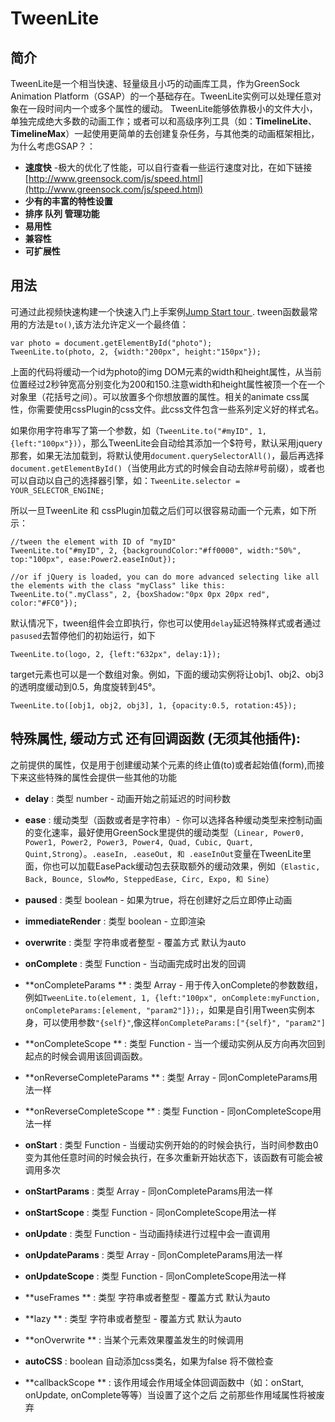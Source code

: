 # TweenLite

## 简介
TweenLite是一个相当快速、轻量级且小巧的动画库工具，作为GreenSock Animation Platform（GSAP）的一个基础存在。TweenLite实例可以处理任意对象在一段时间内一个或多个属性的缓动。
TweenLite能够依靠极小的文件大小，单独完成绝大多数的动画工作；或者可以和高级序列工具（如：**TimelineLite**、**TimelineMax**）一起使用更简单的去创建复杂任务，与其他类的动画框架相比，为什么考虑GSAP？：

- **速度快** -极大的优化了性能，可以自行查看一些运行速度对比，在如下链接[http://www.greensock.com/js/speed.html](http://www.greensock.com/js/speed.html)
- **少有的丰富的特性设置** 
- **排序 队列 管理功能** 
- **易用性** 
- **兼容性** 
- **可扩展性** 

## 用法
可通过此视频快速构建一个快速入门上手案例[Jump Start tour ](http://greensock.com/jump-start-js).
tween函数最常用的方法是``to()``,该方法允许定义一个最终值：

    var photo = document.getElementById("photo");
	TweenLite.to(photo, 2, {width:"200px", height:"150px"});

上面的代码将缓动一个id为photo的img DOM元素的width和height属性，从当前位置经过2秒钟宽高分别变化为200和150.注意width和height属性被顶一个在一个对象里（花括号之间）。可以放置多个你想放置的属性。相关的animate css属性，你需要使用cssPlugin的css文件。此css文件包含一些系列定义好的样式名。

如果你用字符串写了第一个参数，如（``TweenLite.to("#myID", 1, {left:"100px"})``），那么TweenLite会自动给其添加一个$符号，默认采用jquery那套，如果无法加载到，将默认使用``document.querySelectorAll()``，最后再选择``document.getElementById()``（当使用此方式的时候会自动去除#号前缀），或者也可以自动以自己的选择器引擎，如：``TweenLite.selector = YOUR_SELECTOR_ENGINE;``

所以一旦TweenLite 和 cssPlugin加载之后们可以很容易动画一个元素，如下所示：

    //tween the element with ID of "myID"
	TweenLite.to("#myID", 2, {backgroundColor:"#ff0000", width:"50%", top:"100px", ease:Power2.easeInOut});
	 
	//or if jQuery is loaded, you can do more advanced selecting like all the elements with the class "myClass" like this: 
	TweenLite.to(".myClass", 2, {boxShadow:"0px 0px 20px red", color:"#FC0"});

默认情况下，tween组件会立即执行，你也可以使用``delay``延迟特殊样式或者通过``pasused``去暂停他们的初始运行，如下

    TweenLite.to(logo, 2, {left:"632px", delay:1});

target元素也可以是一个数组对象。例如，下面的缓动实例将让obj1、obj2、obj3的透明度缓动到0.5，角度旋转到45°。

    TweenLite.to([obj1, obj2, obj3], 1, {opacity:0.5, rotation:45});


## 特殊属性, 缓动方式 还有回调函数 (无须其他插件):
之前提供的属性，仅是用于创建缓动某个元素的终止值(to)或者起始值(form),而接下来这些特殊的属性会提供一些其他的功能

- **delay** : 类型 number - 动画开始之前延迟的时间秒数
- **ease** : 缓动类型（函数或者是字符串）- 你可以选择各种缓动类型来控制动画的变化速率，最好使用GreenSock里提供的缓动类型（``Linear, Power0, Power1, Power2, Power3, Power4, Quad, Cubic, Quart, Quint,Strong``）。``.easeIn, .easeOut, 和 .easeInOut``变量在TweenLite里面，你也可以加载EasePack缓动包去获取额外的缓动效果，例如（``Elastic, Back, Bounce, SlowMo, SteppedEase, Circ, Expo, 和 Sine``）
- **paused** : 类型 boolean - 如果为true，将在创建好之后立即停止动画
- **immediateRender** : 类型 boolean - 立即渲染
- **overwrite** : 类型 字符串或者整型 - 覆盖方式 默认为auto
- **onComplete** : 类型 Function - 当动画完成时出发的回调

- **onCompleteParams ** : 类型 Array - 用于传入onComplete的参数数组，例如``TweenLite.to(element, 1, {left:"100px", onComplete:myFunction, onCompleteParams:[element, "param2"]});``，如果是自引用Tween实例本身，可以使用参数``"{self}"``,像这样``onCompleteParams:["{self}", "param2"]``

- **onCompleteScope ** : 类型 Function - 当一个缓动实例从反方向再次回到起点的时候会调用该回调函数。
- **onReverseCompleteParams ** : 类型 Array  - 同onCompleteParams用法一样
- **onReverseCompleteScope ** : 类型 Function - 同onCompleteScope用法一样
- **onStart** : 类型 Function  - 当缓动实例开始的的时候会执行，当时间参数由0变为其他任意时间的时候会执行，在多次重新开始状态下，该函数有可能会被调用多次
- **onStartParams** : 类型 Array  - 同onCompleteParams用法一样
- **onStartScope** : 类型 Function - 同onCompleteScope用法一样

- **onUpdate** : 类型 Function  - 当动画持续进行过程中会一直调用
- **onUpdateParams** : 类型 Array  - 同onCompleteParams用法一样
- **onUpdateScope** : 类型 Function - 同onCompleteScope用法一样

- **useFrames ** : 类型 字符串或者整型 - 覆盖方式 默认为auto
- **lazy ** : 类型 字符串或者整型 - 覆盖方式 默认为auto
- **onOverwrite ** : 当某个元素效果覆盖发生的时候调用
- **autoCSS** : boolean 自动添加css类名，如果为false 将不做检查
- **callbackScope  ** : 该作用域会作用域全体回调函数中（如：onStart, onUpdate, onComplete等等）当设置了这个之后 之前那些作用域属性将被废弃



